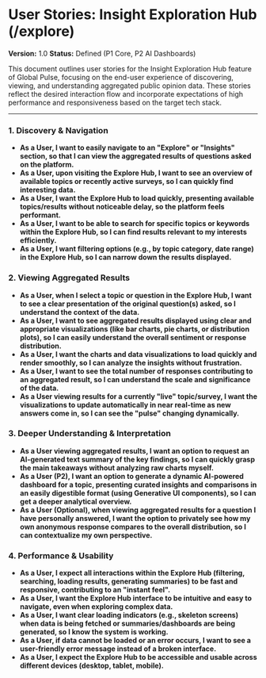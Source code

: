 # User Stories: Insight Exploration Hub (/explore)

**Version:** 1.0
**Status:** Defined (P1 Core, P2 AI Dashboards)

This document outlines user stories for the Insight Exploration Hub feature of Global Pulse, focusing on the end-user experience of discovering, viewing, and understanding aggregated public opinion data. These stories reflect the desired interaction flow and incorporate expectations of high performance and responsiveness based on the target tech stack.

---

### 1. Discovery & Navigation

*   **As a User, I want to easily navigate to an "Explore" or "Insights" section, so that I can view the aggregated results of questions asked on the platform.**
*   **As a User, upon visiting the Explore Hub, I want to see an overview of available topics or recently active surveys, so I can quickly find interesting data.**
*   **As a User, I want the Explore Hub to load quickly, presenting available topics/results without noticeable delay, so the platform feels performant.**
*   **As a User, I want to be able to search for specific topics or keywords within the Explore Hub, so I can find results relevant to my interests efficiently.**
*   **As a User, I want filtering options (e.g., by topic category, date range) in the Explore Hub, so I can narrow down the results displayed.**

### 2. Viewing Aggregated Results

*   **As a User, when I select a topic or question in the Explore Hub, I want to see a clear presentation of the original question(s) asked, so I understand the context of the data.**
*   **As a User, I want to see aggregated results displayed using clear and appropriate visualizations (like bar charts, pie charts, or distribution plots), so I can easily understand the overall sentiment or response distribution.**
*   **As a User, I want the charts and data visualizations to load quickly and render smoothly, so I can analyze the insights without frustration.**
*   **As a User, I want to see the total number of responses contributing to an aggregated result, so I can understand the scale and significance of the data.**
*   **As a User viewing results for a currently "live" topic/survey, I want the visualizations to update automatically in near real-time as new answers come in, so I can see the "pulse" changing dynamically.**

### 3. Deeper Understanding & Interpretation

*   **As a User viewing aggregated results, I want an option to request an AI-generated text summary of the key findings, so I can quickly grasp the main takeaways without analyzing raw charts myself.**
*   **As a User (P2), I want an option to generate a dynamic AI-powered dashboard for a topic, presenting curated insights and comparisons in an easily digestible format (using Generative UI components), so I can get a deeper analytical overview.**
*   **As a User (Optional), when viewing aggregated results for a question I have personally answered, I want the option to privately see how my own anonymous response compares to the overall distribution, so I can contextualize my own perspective.**

### 4. Performance & Usability

*   **As a User, I expect all interactions within the Explore Hub (filtering, searching, loading results, generating summaries) to be fast and responsive, contributing to an "instant feel".**
*   **As a User, I want the Explore Hub interface to be intuitive and easy to navigate, even when exploring complex data.**
*   **As a User, I want clear loading indicators (e.g., skeleton screens) when data is being fetched or summaries/dashboards are being generated, so I know the system is working.**
*   **As a User, if data cannot be loaded or an error occurs, I want to see a user-friendly error message instead of a broken interface.**
*   **As a User, I expect the Explore Hub to be accessible and usable across different devices (desktop, tablet, mobile).**